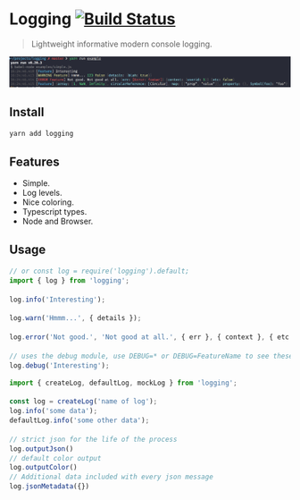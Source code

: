 # Logging  [![Build Status](https://secure.travis-ci.org/dylang/logging.svg)](https://travis-ci.org/dylang/logging)

> Lightweight informative modern console logging.

[![logging](screenshots/screenshot.png)](screenshots/screenshot.png)

## Install

```sh
yarn add logging
```

## Features
* Simple.
* Log levels.
* Nice coloring.
* Typescript types.
* Node and Browser.

## Usage

```js
// or const log = require('logging').default;  
import { log } from 'logging';

log.info('Interesting');

log.warn('Hmmm...', { details });

log.error('Not good.', 'Not good at all.', { err }, { context }, { etc });

// uses the debug module, use DEBUG=* or DEBUG=FeatureName to see these items.
log.debug('Interesting');

```

```js
import { createLog, defaultLog, mockLog } from 'logging';

const log = createLog('name of log');
log.info('some data');
defaultLog.info('some other data');

// strict json for the life of the process
log.outputJson()
// default color output
log.outputColor()
// Additional data included with every json message
log.jsonMetadata({})

```

